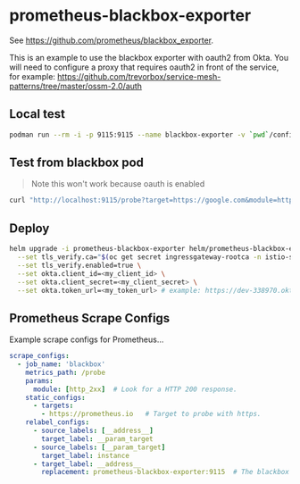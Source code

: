 # prometheus-blackbox-exporter

See <https://github.com/prometheus/blackbox_exporter>.

This is an example to use the blackbox exporter with oauth2 from Okta. You will need to configure a proxy that requires oauth2 in front of the service, for example: <https://github.com/trevorbox/service-mesh-patterns/tree/master/ossm-2.0/auth>

## Local test

```sh
podman run --rm -i -p 9115:9115 --name blackbox-exporter -v `pwd`/config:/config:Z quay.io/prometheus/blackbox-exporter:latest --config.file=/config/blackbox-oauth2.yaml
```

## Test from blackbox pod

> Note this won't work because oauth is enabled

```sh
curl "http://localhost:9115/probe?target=https://google.com&module=http_2xx"
```
## Deploy

```sh
helm upgrade -i prometheus-blackbox-exporter helm/prometheus-blackbox-exporter -n sre-monitoring --create-namespace \
  --set tls_verify.ca="$(oc get secret ingressgateway-rootca -n istio-system -o jsonpath={.data.ca\\.crt})" \
  --set tls_verify.enabled=true \
  --set okta.client_id=<my_client_id> \
  --set okta.client_secret=<my_client_secret> \
  --set okta.token_url=<my_token_url> # example: https://dev-338970.okta.com/oauth2/default/v1/token
```

## Prometheus Scrape Configs

Example scrape configs for Prometheus...

```yaml
scrape_configs:
  - job_name: 'blackbox'
    metrics_path: /probe
    params:
      module: [http_2xx]  # Look for a HTTP 200 response.
    static_configs:
      - targets:
        - https://prometheus.io   # Target to probe with https.
    relabel_configs:
      - source_labels: [__address__]
        target_label: __param_target
      - source_labels: [__param_target]
        target_label: instance
      - target_label: __address__
        replacement: prometheus-blackbox-exporter:9115  # The blackbox exporter's real hostname:port (matches the service name)
```
